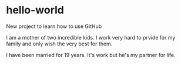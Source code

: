 # hello-world
New project to learn how to use GitHub

I am a mother of two incredible kids. I work very hard to prvide for my family and only wish the very best for them.

I have been married for 19 years. It's work but he's my partner for life.
